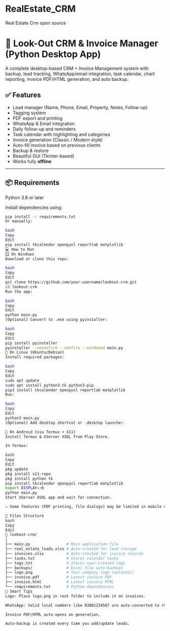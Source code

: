 # RealEstate_CRM
Real Estate Crm open source
# 🏢 Look-Out CRM & Invoice Manager (Python Desktop App)

A complete desktop-based CRM + Invoice Management system with backup, lead tracking, WhatsApp/email integration, task calendar, chart reporting, invoice PDF/HTML generation, and auto backup.

## ✅ Features

- Lead manager (Name, Phone, Email, Property, Notes, Follow-up)
- Tagging system
- PDF export and printing
- WhatsApp & Email integration
- Daily follow-up and reminders
- Task calendar with highlighting and categories
- Invoice generation (Classic / Modern style)
- Auto-fill invoice based on previous clients
- Backup & restore
- Beautiful GUI (Tkinter-based)
- Works fully **offline**

---

## 📦 Requirements

Python 3.8 or later

Install dependencies using:

```bash
pip install -r requirements.txt
Or manually:

bash
Copy
Edit
pip install tkcalendar openpyxl reportlab matplotlib
💻 How to Run
🪟 On Windows
Download or clone this repo:

bash
Copy
Edit
git clone https://github.com/your-username/lookout-crm.git
cd lookout-crm
Run the app:

bash
Copy
Edit
python main.py
(Optional) Convert to .exe using pyinstaller:

bash
Copy
Edit
pip install pyinstaller
pyinstaller --noconfirm --onefile --windowed main.py
🐧 On Linux (Ubuntu/Debian)
Install required packages:

bash
Copy
Edit
sudo apt update
sudo apt install python3-tk python3-pip
pip3 install tkcalendar openpyxl reportlab matplotlib
Run:

bash
Copy
Edit
python3 main.py
(Optional) Add desktop shortcut or .desktop launcher.

📱 On Android (via Termux + X11)
Install Termux & XServer XSDL from Play Store.

In Termux:

bash
Copy
Edit
pkg update
pkg install x11-repo
pkg install python tk
pip install tkcalendar openpyxl reportlab matplotlib
export DISPLAY=:0
python main.py
Start XServer XSDL app and wait for connection.

⚠️ Some features (PDF printing, file dialogs) may be limited in mobile environments.

📁 Files Structure
bash
Copy
Edit
📁 lookout-crm/
│
├── main.py                # Main application file
├── real_estate_leads.xlsx # Auto-created for lead storage
├── invoices.xlsx          # Auto-created for invoice records
├── tasks.txt              # Stores calendar tasks
├── tags.txt               # Stores user-created tags
├── backups/               # Excel file auto-backups
├── logo.png               # Your company logo (optional)
├── invoice.pdf            # Latest invoice PDF
├── invoice.html           # Latest invoice HTML
└── requirements.txt       # Python dependencies
🧠 Smart Tips
Logo: Place logo.png in root folder to include it on invoices.

WhatsApp: Valid local numbers like 03001234567 are auto-converted to +923001234567.

Invoice PDF/HTML auto-opens on generation.

Auto-backup is created every time you add/update leads.
